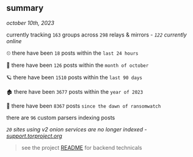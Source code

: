 
## summary
_october 10th, 2023_

currently tracking `163` groups across `298` relays & mirrors - _`122` currently online_

⏲ there have been `18` posts within the `last 24 hours`

🦈 there have been `126` posts within the `month of october`

🪐 there have been `1510` posts within the `last 90 days`

🏚 there have been `3677` posts within the `year of 2023`

🦕 there have been `8367` posts `since the dawn of ransomwatch`

there are `96` custom parsers indexing posts

_`20` sites using v2 onion services are no longer indexed - [support.torproject.org](https://support.torproject.org/onionservices/v2-deprecation/)_

> see the project [README](https://github.com/joshhighet/ransomwatch#ransomwatch--) for backend technicals
